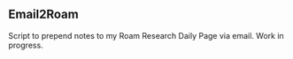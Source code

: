 Email2Roam
---

Script to prepend notes to my Roam Research Daily Page via email. Work in
progress.
